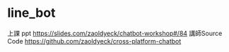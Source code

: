 # line_bot
上課  ppt https://slides.com/zaoldyeck/chatbot-workshop#/84
講師Source  Code https://github.com/zaoldyeck/cross-platform-chatbot
